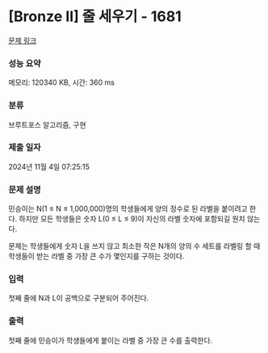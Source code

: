 # [Bronze II] 줄 세우기 - 1681 

[문제 링크](https://www.acmicpc.net/problem/1681) 

### 성능 요약

메모리: 120340 KB, 시간: 360 ms

### 분류

브루트포스 알고리즘, 구현

### 제출 일자

2024년 11월 4일 07:25:15

### 문제 설명

<p>민승이는 N(1 ≤ N ≤ 1,000,000)명의 학생들에게 양의 정수로 된 라벨을 붙이려고 한다. 하지만 모든 학생들은 숫자 L(0 ≤ L ≤ 9)이 자신의 라벨 숫자에 포함되길 원치 않는다. </p>

<p>문제는 학생들에게 숫자 L을 쓰지 않고 최소한 작은 N개의 양의 수 세트를 라벨링 할 때 학생들이 받는 라벨 중 가장 큰 수가 몇인지를 구하는 것이다.</p>

### 입력 

 <p>첫째 줄에 N과 L이 공백으로 구분되어 주어진다.</p>

### 출력 

 <p>첫째 줄에 민승이가 학생들에게 붙이는 라벨 중 가장 큰 수를 출력한다.</p>

